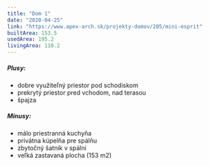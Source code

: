 ```yaml
---
title: "Dom 1"
date: "2020-04-25"
link: "https://www.apex-arch.sk/projekty-domov/205/mini-esprit"
builtArea: 153.5
usedArea: 195.2
livingArea: 110.2
---
```


##### Plusy:
* dobre využiteľný priestor pod schodiskom
* prekrytý priestor pred vchodom, nad terasou
* špajza

##### Mínusy:
* málo priestranná kuchyňa
* privátna kúpelňa pre spálňu
* zbytočný šatník v spálni
* veľká zastavaná plocha (153 m2)